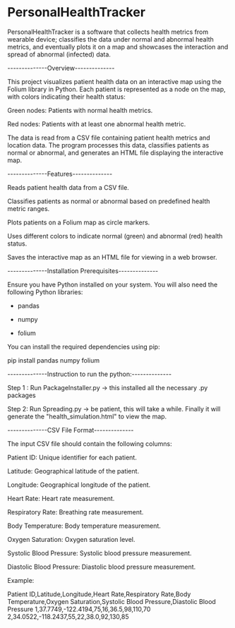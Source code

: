 # PersonalHealthTracker
PersonalHealthTracker is a software that collects health metrics from wearable device; classifies the data under normal and abnormal health metrics, and eventually plots it on a map and showcases the interaction and spread of abnormal (infected) data.

--------------Overview--------------

This project visualizes patient health data on an interactive map using the Folium library in Python. Each patient is represented as a node on the map, with colors indicating their health status:

Green nodes: Patients with normal health metrics.

Red nodes: Patients with at least one abnormal health metric.

The data is read from a CSV file containing patient health metrics and location data. The program processes this data, classifies patients as normal or abnormal, and generates an HTML file displaying the interactive map.

--------------Features--------------

Reads patient health data from a CSV file.

Classifies patients as normal or abnormal based on predefined health metric ranges.

Plots patients on a Folium map as circle markers.

Uses different colors to indicate normal (green) and abnormal (red) health status.

Saves the interactive map as an HTML file for viewing in a web browser.

--------------Installation Prerequisites--------------

Ensure you have Python installed on your system. You will also need the following Python libraries:

- pandas

- numpy

- folium

You can install the required dependencies using pip:

pip install pandas numpy folium

--------------Instruction to run the python:--------------

Step 1 : Run PackageInstaller.py -> this installed all the necessary .py packages

Step 2: Run Spreading.py -> be patient, this will take a while. Finally it will generate the "health_simulation.html" to view the map.

--------------CSV File Format--------------

The input CSV file should contain the following columns:

Patient ID: Unique identifier for each patient.

Latitude: Geographical latitude of the patient.

Longitude: Geographical longitude of the patient.

Heart Rate: Heart rate measurement.

Respiratory Rate: Breathing rate measurement.

Body Temperature: Body temperature measurement.

Oxygen Saturation: Oxygen saturation level.

Systolic Blood Pressure: Systolic blood pressure measurement.

Diastolic Blood Pressure: Diastolic blood pressure measurement.

Example:

Patient ID,Latitude,Longitude,Heart Rate,Respiratory Rate,Body Temperature,Oxygen Saturation,Systolic Blood Pressure,Diastolic Blood Pressure
1,37.7749,-122.4194,75,16,36.5,98,110,70
2,34.0522,-118.2437,55,22,38.0,92,130,85
